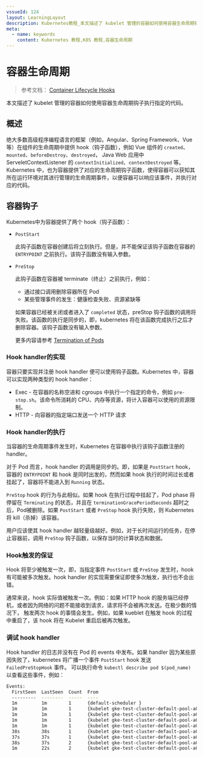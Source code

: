 ```yaml
---
vssueId: 124
layout: LearningLayout
description: Kubernetes教程_本文描述了 kubelet 管理的容器如何使用容器生命周期钩子执行指定的代码。
meta:
  - name: keywords
    content: Kubernetes 教程,K8S 教程,容器生命周期
---
```


# 容器生命周期

<AdSenseTitle/>

> 参考文档： [Container Lifecycle Hooks](https://kubernetes.io/docs/concepts/containers/container-lifecycle-hooks/)

本文描述了 kubelet 管理的容器如何使用容器生命周期钩子执行指定的代码。

## 概述

绝大多数高级程序编程语言的框架（例如，Angular、Spring Framework、Vue 等）在组件的生命周期中提供 hook（钩子函数），例如 Vue 组件的 `created`、`mounted`、`beforeDestroy`、`destroyed`， Java Web 应用中 ServeletContextListener 的 `contextInitialized`、`contextDestroyed` 等。Kubernetes 中，也为容器提供了对应的生命周期钩子函数，使得容器可以获知其所在运行环境对其进行管理的生命周期事件，以便容器可以响应该事件，并执行对应的代码。

## 容器钩子

Kubernetes中为容器提供了两个 hook（钩子函数）：

* `PostStart`

  此钩子函数在容器创建后将立刻执行。但是，并不能保证该钩子函数在容器的 `ENTRYPOINT` 之前执行。该钩子函数没有输入参数。

* `PreStop`

  此钩子函数在容器被 terminate（终止）之前执行，例如：
  
    * 通过接口调用删除容器所在 Pod
    * 某些管理事件的发生：健康检查失败、资源紧缺等

  如果容器已经被关闭或者进入了 `completed` 状态，preStop 钩子函数的调用将失败。该函数的执行是同步的，即，kubernetes 将在该函数完成执行之后才删除容器。该钩子函数没有输入参数。

  更多内容请参考 [Termination of Pods](/learning/k8s-intermediate/workload/pod.html#termination-of-pods)

### Hook handler的实现

容器只要实现并注册 hook handler 便可以使用钩子函数。Kubernetes 中，容器可以实现两种类型的 hook handler：

* Exec - 在容器的名称空进和 cgroups 中执行一个指定的命令，例如 `pre-stop.sh`。该命令所消耗的 CPU、内存等资源，将计入容器可以使用的资源限制。
* HTTP - 向容器的指定端口发送一个 HTTP 请求


### Hook handler的执行

当容器的生命周期事件发生时，Kubernetes 在容器中执行该钩子函数注册的 handler。

对于 Pod 而言，hook handler 的调用是同步的。即，如果是 `PostStart` hook，容器的 `ENTRYPOINT` 和 hook 是同时出发的，然而如果 hook 执行的时间过长或者挂起了，容器将不能进入到 `Running` 状态。

`PreStop` hook 的行为与此相似。如果 hook 在执行过程中挂起了，Pod phase 将停留在 `Terminating` 的状态，并且在 `terminationGracePeriodSeconds` 超时之后，Pod被删除。如果 `PostStart` 或者 `PreStop` hook 执行失败，则 Kubernetes 将 kill（杀掉）该容器。

用户应该使其 hook handler 越轻量级越好。例如，对于长时间运行的任务，在停止容器前，调用 `PreStop` 钩子函数，以保存当时的计算状态和数据。


### Hook触发的保证

Hook 将至少被触发一次，即，当指定事件 `PostStart` 或 `PreStop` 发生时，hook 有可能被多次触发。hook handler 的实现需要保证即使多次触发，执行也不会出错。

通常来说，hook 实际值被触发一次。例如：如果 HTTP hook 的服务端已经停机，或者因为网络的问题不能接收到请求，请求将不会被再次发送。在极少数的情况下， 触发两次 hook 的事情会发生。例如，如果 kueblet 在触发 hook 的过程中重启了，该 hook 将在 Kubelet 重启后被再次触发。

### 调试 hook handler

Hook handler 的日志并没有在 Pod 的 events 中发布。如果 handler 因为某些原因失败了，kubernetes 将广播一个事件 `PostStart` hook 发送 `FailedPreStopHook` 事件。
可以执行命令 `kubectl describe pod $(pod_name)` 以查看这些事件，例如：

``` sh
Events:
  FirstSeen  LastSeen  Count  From                                                   SubobjectPath          Type      Reason               Message
  ---------  --------  -----  ----                                                   -------------          --------  ------               -------
  1m         1m        1      {default-scheduler }                                                          Normal    Scheduled            Successfully assigned test-1730497541-cq1d2 to gke-test-cluster-default-pool-a07e5d30-siqd
  1m         1m        1      {kubelet gke-test-cluster-default-pool-a07e5d30-siqd}  spec.containers{main}  Normal    Pulling              pulling image "test:1.0"
  1m         1m        1      {kubelet gke-test-cluster-default-pool-a07e5d30-siqd}  spec.containers{main}  Normal    Created              Created container with docker id 5c6a256a2567; Security:[seccomp=unconfined]
  1m         1m        1      {kubelet gke-test-cluster-default-pool-a07e5d30-siqd}  spec.containers{main}  Normal    Pulled               Successfully pulled image "test:1.0"
  1m         1m        1      {kubelet gke-test-cluster-default-pool-a07e5d30-siqd}  spec.containers{main}  Normal    Started              Started container with docker id 5c6a256a2567
  38s        38s       1      {kubelet gke-test-cluster-default-pool-a07e5d30-siqd}  spec.containers{main}  Normal    Killing              Killing container with docker id 5c6a256a2567: PostStart handler: Error executing in Docker Container: 1
  37s        37s       1      {kubelet gke-test-cluster-default-pool-a07e5d30-siqd}  spec.containers{main}  Normal    Killing              Killing container with docker id 8df9fdfd7054: PostStart handler: Error executing in Docker Container: 1
  38s        37s       2      {kubelet gke-test-cluster-default-pool-a07e5d30-siqd}                         Warning   FailedSync           Error syncing pod, skipping: failed to "StartContainer" for "main" with RunContainerError: "PostStart handler: Error executing in Docker Container: 1"
  1m         22s       2      {kubelet gke-test-cluster-default-pool-a07e5d30-siqd}
```
